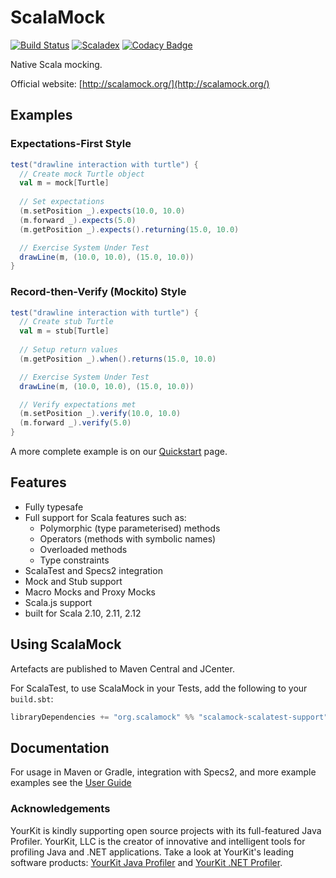 # ScalaMock 
[![Build Status](https://travis-ci.org/paulbutcher/ScalaMock.svg?branch=master)](https://travis-ci.org/paulbutcher/ScalaMock) [![Scaladex](https://index.scala-lang.org/paulbutcher/scalamock/scalamock-scalatest-support/latest.svg?color=orange)](https://index.scala-lang.org/paulbutcher/scalamock) [![Codacy Badge](https://api.codacy.com/project/badge/Grade/d7250cea177b468c94bb07eb8d3366a4)](https://www.codacy.com/app/barkhorn/ScalaMock?utm_source=github.com&amp;utm_medium=referral&amp;utm_content=paulbutcher/ScalaMock&amp;utm_campaign=Badge_Grade)

Native Scala mocking.

Official website: [http://scalamock.org/](http://scalamock.org/)

## Examples

### Expectations-First Style

```scala
test("drawline interaction with turtle") {
  // Create mock Turtle object
  val m = mock[Turtle]
  
  // Set expectations
  (m.setPosition _).expects(10.0, 10.0)
  (m.forward _).expects(5.0)
  (m.getPosition _).expects().returning(15.0, 10.0)

  // Exercise System Under Test
  drawLine(m, (10.0, 10.0), (15.0, 10.0))
}
```

### Record-then-Verify (Mockito) Style

```scala
test("drawline interaction with turtle") {
  // Create stub Turtle
  val m = stub[Turtle]
  
  // Setup return values
  (m.getPosition _).when().returns(15.0, 10.0)

  // Exercise System Under Test
  drawLine(m, (10.0, 10.0), (15.0, 10.0))

  // Verify expectations met
  (m.setPosition _).verify(10.0, 10.0)
  (m.forward _).verify(5.0)
}
```

A more complete example is on our [Quickstart](http://scalamock.org/quick-start/) page.

## Features

* Fully typesafe
* Full support for Scala features such as:
  * Polymorphic (type parameterised) methods
  * Operators (methods with symbolic names)
  * Overloaded methods
  * Type constraints
* ScalaTest and Specs2 integration
* Mock and Stub support
* Macro Mocks and Proxy Mocks
* Scala.js support
* built for Scala 2.10, 2.11, 2.12

## Using ScalaMock

Artefacts are published to Maven Central and JCenter.

For ScalaTest, to use ScalaMock in your Tests, add the following to your `build.sbt`:

```scala
libraryDependencies += "org.scalamock" %% "scalamock-scalatest-support" % "3.5.0" % Test
```

## Documentation

For usage in Maven or Gradle, integration with Specs2, and more example examples see the [User Guide](http://scalamock.org/user-guide/)


### Acknowledgements

YourKit is kindly supporting open source projects with its full-featured Java Profiler.
YourKit, LLC is the creator of innovative and intelligent tools for profiling
Java and .NET applications. Take a look at YourKit's leading software products:
[YourKit Java Profiler](http://www.yourkit.com/java/profiler/index.jsp) and
[YourKit .NET Profiler](http://www.yourkit.com/.net/profiler/index.jsp).
